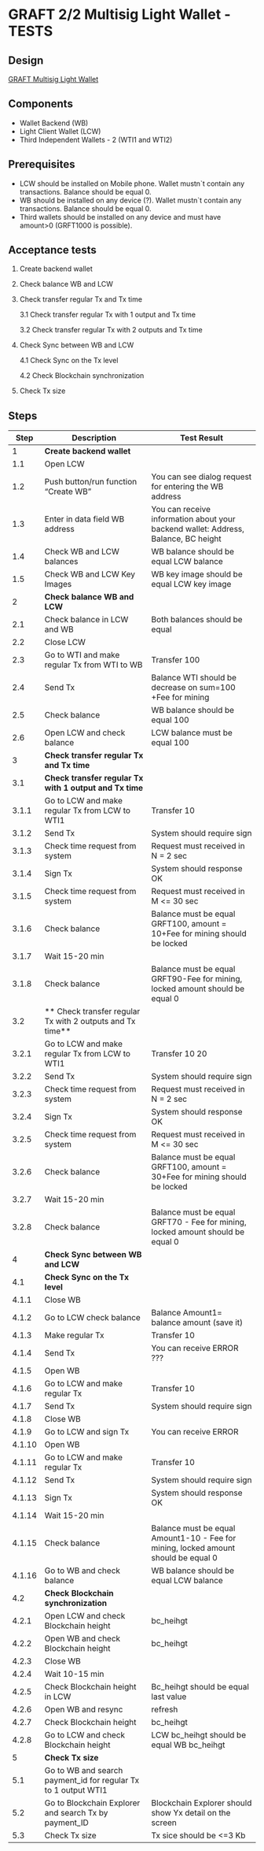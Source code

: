 # GRAFT 2/2 Multisig Light Wallet - TESTS

## Design
[GRAFT Multisig Light Wallet]()

## Components
- Wallet Backend (WB)
- Light Client Wallet (LCW)
- Third Independent Wallets - 2  (WTI1 and WTI2)

## Prerequisites
- LCW should be installed on Mobile phone. Wallet mustn`t contain any transactions. Balance should be equal 0.
- WB should be installed on any device (?). Wallet mustn`t contain any transactions. Balance should be equal 0.
- Third wallets should be installed on any device and must have amount>0 (GRFT1000 is possible).

## Acceptance tests

1. Create backend wallet
2. Сheck balance WB and LCW 
3. Check transfer regular Tx and Tx time

   3.1 Check transfer regular Tx with 1 output and Tx time
   
   3.2 Check transfer regular Tx with 2 outputs and Tx time
   
4. Check Sync between WB and LCW
   
   4.1 Check Sync on the Tx level
   
   4.2 Check Blockchain synchronization
   
5. Check Tx size

## Steps 

Step | Description|  Test Result|
-----|-------------|------------|
1| **Create backend wallet**|
1.1| Open LCW| |You can see the main screen LCW|
1.2|Push button/run function  “Create WB”|You can see dialog request for entering the WB address|
1.3|Enter in data field WB address|You can receive information about  your backend wallet: Address, Balance, BC height |
1.4| Check WB and LCW balances | WB balance should be equal LCW balance|
1.5| Check WB and LCW Key Images|WB key image should be equal LCW key image|
2| **Сheck balance WB and LCW**|
2.1| Check balance in LCW and WB| Both balances should be equal|
2.2| Close LCW| |
2.3| Go to WTI and make regular Tx from WTI to WB| Transfer <WB address> 100|
2.4| Send Tx| Balance WTI should be decrease on sum=100 +Fee for mining|
2.5| Check balance | WB balance should be equal 100|
2.6| Open LCW and check balance|LCW  balance must be equal 100|
3|**Check transfer regular Tx and Tx time**|
3.1|**Check transfer regular Tx with 1 output and Tx time**|
3.1.1| Go to LCW and make regular Tx from LCW  to WTI1|Transfer <WTI1 address> 10|
3.1.2| Send Tx| System should require sign|
3.1.3| Check time request from system| Request must received in N = 2 sec|
3.1.4| Sign Tx| System should response OK|
3.1.5| Check time request from system| Request must received in M <= 30 sec|
3.1.6| Check balance| Balance must be equal GRFT100, amount = 10+Fee for mining should be locked|
3.1.7| Wait 15-20 min| |
3.1.8| Check balance| Balance must be equal GRFT90-Fee for mining, locked amount  should be equal 0|
3.2|** Check transfer regular Tx with 2 outputs and Tx time**|
3.2.1| Go to LCW and make regular Tx from LCW  to WTI1| Transfer <WTI1 address> 10 <WTI2 address> 20|
3.2.2| Send Tx| System should require sign|
3.2.3| Check time request from system| Request must received in N = 2 sec|
3.2.4| Sign Tx| System should response OK|
3.2.5| Check time request from system| Request must received in M <= 30 sec|
3.2.6| Check balance| Balance must be equal GRFT100, amount = 30+Fee for mining should be locked|
3.2.7| Wait 15-20 min||
3.2.8| Check balance| Balance must be equal GRFT70 - Fee for mining, locked amount  should be equal 0|
4| **Check Sync between WB and LCW**|
4.1| **Check Sync on the Tx level**|
4.1.1| Close WB| |
4.1.2| Go to LCW  check balance| Balance Amount1= balance amount (save it)|
4.1.3| Make regular Tx| Transfer <WTI1 address> 10|
4.1.4| Send Tx | You can receive ERROR ???|
4.1.5| Open WB| |
4.1.6| Go to LCW and make regular Tx| Transfer <WTI1 address> 10|
4.1.7| Send Tx| System should require sign|
4.1.8| Close WB| |
4.1.9| Go to LCW and sign Tx| You can receive ERROR |
4.1.10| Open WB|
4.1.11| Go to LCW and make regular Tx| Transfer <WTI1 address> 10|
4.1.12| Send Tx| System should require sign|
4.1.13| Sign Tx| System should response OK|
4.1.14| Wait 15-20 min| |
4.1.15| Check balance| Balance must be equal Amount1-10 - Fee for mining, locked amount  should be equal 0|
4.1.16| Go to WB and check balance| WB balance should be equal LCW balance|
4.2| **Check Blockchain synchronization**|
4.2.1| Open LCW and check Blockchain height| bc_heihgt|
4.2.2| Open WB and check Blockchain height| bc_heihgt|
4.2.3| Close WB| |
4.2.4| Wait 10-15 min| |
4.2.5| Check Blockchain height in LCW| Bc_heihgt should be equal last  value|
4.2.6| Open WB and resync| refresh|
4.2.7| Check Blockchain height| bc_heihgt|
4.2.8| Go to LCW and check Blockchain height| LCW bc_heihgt should be equal WB bc_heihgt|
5| **Check Tx size**|
5.1| Go to WB and search payment_id for regular Tx to 1 output WTI1| 
5.2| Go to Blockchain Explorer and search Tx by payment_ID| Blockchain Explorer should show Yx detail on the screen |
5.3| Check Tx size| Tx sice should be <=3 Kb|

